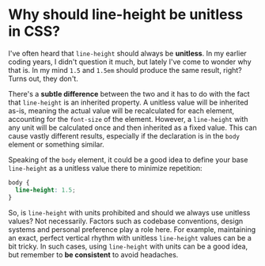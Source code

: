 # Why should line-height be unitless in CSS?

I've often heard that `line-height` should always be **unitless**. In my earlier coding years, I didn't question it much, but lately I've come to wonder why that is. In my mind `1.5` and `1.5em` should produce the same result, right? Turns out, they don't.

There's a **subtle difference** between the two and it has to do with the fact that `line-height` is an inherited property. A unitless value will be inherited as-is, meaning the actual value will be recalculated for each element, accounting for the `font-size` of the element. However, a `line-height` with any unit will be calculated once and then inherited as a fixed value. This can cause vastly different results, especially if the declaration is in the `body` element or something similar.

Speaking of the `body` element, it could be a good idea to define your base `line-height` as a unitless value there to minimize repetition:

```css
body {
  line-height: 1.5;
}
```

So, is `line-height` with units prohibited and should we always use unitless values? Not necessarily. Factors such as codebase conventions, design systems and personal preference play a role here. For example, maintaining an exact, perfect vertical rhythm with unitless `line-height` values can be a bit tricky. In such cases, using `line-height` with units can be a good idea, but remember to **be consistent** to avoid headaches.
